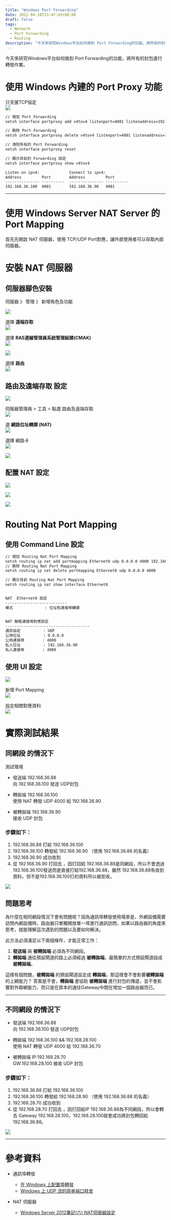 ```yaml
---
title: "Windows Port Forwarding"
date: 2022-04-18T13:47:43+08:00
draft: false
tags: 
  - Network
  - Port Forwarding
  - Routing
description: "今天來研究Windows平台如何做到 Port Forwarding的功能，將所有的封包進行轉發作業。"
---
```


今天來研究Windows平台如何做到 Port Forwarding的功能，將所有的封包進行轉發作業。

# 使用 Windows 內建的 Port Proxy 功能
只支援TCP協定  
![](Port_Forwarding_1.png)

``` cmd
// 增加 Port Forwarding
netsh interface portproxy add v4tov4 listenport=4001 listenaddress=192.168.36.100 connectport=4001 connectaddress=192.168.36.75

// 刪除 Port Forwarding
netsh interface portproxy delete v4tov4 listenport=4001 listenaddress=192.168.36.100

// 清除所有的 Port Forwarding
netsh interface portproxy reset

// 顯示目前的 Forwarding 設定
netsh interface portproxy show v4tov4

Listen on ipv4:             Connect to ipv4:
Address         Port        Address         Port
--------------- ----------  --------------- ----------
192.168.36.100  4001        192.168.36.90   4001
```

---
# 使用 Windows Server NAT Server 的 Port Mapping
首先先開啟 NAT 伺服器，使用 TCP/UDP Port對應，讓外部使用者可以存取內部伺服器。

# 安裝 NAT 伺服器
## 伺服器腳色安裝  
伺服器 》 管理 》 新增角色及功能  

![](Windows_Server_Enable_Nat_01.jpg)

選擇 **遠端存取**  
![](Windows_Server_Enable_Nat_02.jpg)

選擇 **RAS連線管理員系統管理組建(CMAK)**  
![](Windows_Server_Enable_Nat_03.jpg)

![](Windows_Server_Enable_Nat_04.jpg)

選擇 **路由**  
![](Windows_Server_Enable_Nat_05.jpg)

## 路由及遠端存取 設定  

![](Windows_Server_Enable_Nat_06.jpg)

伺服器管理員 > 工具 > 點選 路由及遠端存取  
![](Windows_Server_Enable_Nat_07.jpg)

選 **網路位址轉譯 (NAT)**  
![](Windows_Server_Enable_Nat_10.jpg)

選擇 網路卡  
![](Windows_Server_Enable_Nat_11.jpg)

![](Windows_Server_Enable_Nat_12.jpg)

## 配置 NAT 設定  
![](Windows_Server_Enable_Nat_13.jpg)

![](Windows_Server_Enable_Nat_14.jpg)

![](Windows_Server_Enable_Nat_15.jpg)


# Routing Nat Port Mapping
## 使用 Command Line 設定
``` cmd
// 增加 Routing Nat Port Mapping
netsh routing ip nat add portmapping Ethernet0 udp 0.0.0.0 4000 192.168.36.75 4000
// 刪除 Routing Nat Port Mapping
netsh routing ip nat delete portmapping Ethernet0 udp 0.0.0.0 4000

// 顯示目前 Routing Nat Port Mapping
netsh routing ip nat show interface Ethernet0


NAT  Ethernet0 設定
---------------------------
模式              : 位址和連接埠轉譯


NAT 靜態連接埠對應設定
-------------------------------------
通訊協定          : UDP
公用位址          : 0.0.0.0
公用連接埠        : 4000
私人位址          : 192.168.36.90
私人連接埠        : 4000
```

## 使用 UI 設定
![](UI_Port_Mapping_01.png)

新增 Port Mapping  
![](UI_Port_Mapping_02.png)

設定相關對應資料  
![](UI_Port_Mapping_03.png)


# 實際測試結果
## 同網段 的情況下
測試環境
* 發送端
  192.168.36.88  
  向 192.168.36.100 發送 UDP封包

* 轉拋端
  192.168.36.100  
  使用 NAT 轉發 UDP 4000 給 192.168.36.90

* 被轉拋端
  192.168.36.90  
  接收 UDP 封包

### 步驟如下：
1. 192.168.36.88 打給 192.168.36.100
2. 192.168.36.100 轉發給 192.168.36.90 （使用 192.168.36.88 的名義）
3. 192.168.36.90 成功收到
4. 從 192.168.36.90 打回去 ，因打回給 192.168.36.88是同網段，所以不會透過 192.168.36.100發送而是直接打給192.168.36.88，雖然 192.168.36.88有收到資料，但不是192.168.36.100打的資料所以被拒收。  

![](./Routing_Nat_Problem.png)


## 問題思考
為什麼在相同網段情況下會有問題呢？因為通訊埠轉發使用場景是，外網設備需要訪問內網設備時，路由器只單獨開放單一埠進行通訊訪問，如果以路由器的角度來思考，就能理解這次遇到的問題以及要如何解決。

此方法必須滿足以下兩個條件，才能正常工作：
1. **發送端** 與 **被轉拋端** 必須為不同網段。
2. **轉拋端** 通往預設閘道的路上必須經過 **被轉拋端**，最簡單的方式預設閘道設成 **被轉拋端**。

這樣有個問題，**被轉拋端** 的預設閘道設定成 **轉拋端**，那這樣會不會影響**被轉拋端**的上網能力？
答案是不會，**轉拋端** 會協助 **被轉拋端** 進行封包的傳遞，並不會影響對外聯網能力，而只是在原本的通往Gateway中間在增加一個路由器而已。

---
## 不同網段 的情況下
* 發送端
  192.168.36.88  
  向 192.168.36.100 發送 UDP封包

* 轉拋端
  192.168.36.100 && 192.168.28.100  
  使用 NAT 轉發 UDP 4000 給 192.168.36.70

* 被轉拋端
  IP:192.168.28.70  
  GW:192.168.28.100
  接收 UDP 封包
  
### 步驟如下：
1. 192.168.36.88 打給 192.168.36.100
2. 192.168.36.100 轉發給 192.168.28.90 （使用 192.168.36.88 的名義）
3. 192.168.28.70 成功收到
4. 從 192.168.28.70 打回去 ，因打回給IP 192.168.36.88為不同網段，所以會轉去 Gateway 192.168.28.100，192.168.28.100就會成功將封包轉回給192.168.36.88。

![](./Routing_Nat_OK.png)


---
# 參考資料
* 通訊埠轉發
  - [在 Windows 上配置埠轉發](http://woshub.com/port-forwarding-in-windows/)
  - [Windows 上 UDP 流的简单端口转发](https://cxywk.com/q/Cd3KMBps)

* NAT 伺服器
  - [Windows Server 2012筆記(六) NAT伺服器設定](https://blog.pmail.idv.tw/?p=5165)